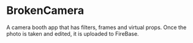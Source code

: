 # BrokenCamera
A camera booth app that has filters, frames and virtual props. Once the photo is taken and edited, it is uploaded to FireBase.
